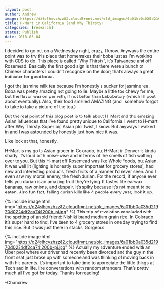 ```yaml
---
layout: post
author: Andrew
image: https://d24slhcvzhzz82.cloudfront.net/old_images/6a01bb0a035d21970d0223c844f530200c-pi.jpg
title: ​H-Mart in California (and Why Thirsty)
categories: [research]
status: Publish
date: 2018-05-04
---
```



I decided to go out on a Wednesday night, crazy, I know. Anyways the entire point was to try this place that homemakes their boba just as I’m working with CDS to do. This place is called “Why Thirsty”, it’s Taiwanese and off Rosemead. Basically the first good sign is that there were a bunch of Chinese characters I couldn't recognize on the door; that’s always a great indicator for good boba.

I got the jasmine milk tea because I’m honestly a sucker for jasmine tea. Boba was pretty amazing not going to lie. Maybe a little too chewy for me, but the flavor was on par with, if not better than Labobatory (which I’ll post about eventually). Also, their food smelled AMAZING (and I somehow forgot to take to take a picture of the tea.)

But the real point of this blog post is to talk about H-Mart and the amazing Asian influences that I’ve found pretty unique to California. I went to H-mart after Why Thirsty. Super big Asian plot twist, I know. But anyways I walked in and I was astounded by honestly just how nice it was.

Like look at that, honestly.

H-Mart is my go to Asian grocer in Colorado, but H-Mart in Denver is kinda shady. It’s loud both noise-wise and in terms of the smells of fish wafting over to you. But this H-mart off Rosemead was like Whole Foods, but Asian. It was well lit (lighting is honestly super important for grocery stores), had new and interesting products, fresh fruits of a manner I’d never seen. And I even saw my mortal enemy, the fresh durian. For the record, if anyone ever tells you durian is an amazing fruit they’re lying. It tastes like earwax, bananas, raw onions, and despair. It’s spiky because it’s not meant to be eaten. Also fun fact, falling durian kills like 4 people every year, look it up.


{% include image.html img="https://d24slhcvzhzz82.cloudfront.net/old_images/6a01bb0a035d21970d0224df2ca746200b-pi.jpg" %}
This trip of revelation concluded with the spotting of an old friend: Nishiki brand medium grain rice. In Colorado it’s super hard to find, I’ve been to 4 grocery stores in one day trying to find this rice. But it was just there in stacks. Gorgeous.


{% include image.html img="https://d24slhcvzhzz82.cloudfront.net/old_images/6a01bb0a035d21970d0224df2ca741200b-pi.jpg" %}
Actually my adventure ended with an Uber pool where our driver had recently been divorced and the guy in the front seat just broke up with someone and was thinking of moving back in with his parents. It’s important to take time to appreciate the little things at Tech and in life, like conversations with random strangers. That’s pretty much all I’ve got for today. Thanks for reading!

-Chandrew
